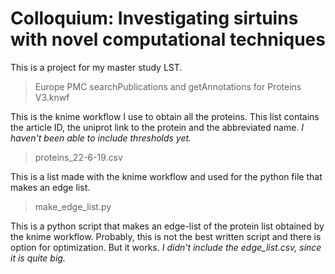 # Colloquium: Investigating sirtuins with novel computational techniques

This is a project for my master study LST. 

> Europe PMC searchPublications and getAnnotations for Proteins V3.knwf

This is the knime workflow I use to obtain all the proteins. This list contains the article ID, the uniprot link to the protein and the abbreviated name.
*I haven't been able to include thresholds yet.* 

> proteins_22-6-19.csv

This is a list made with the knime workflow and used for the python file that makes an edge list.

> make_edge_list.py

This is a python script that makes an edge-list of the protein list obtained by the knime workflow.
Probably, this is not the best written script and there is option for optimization. But it works.
*I didn't include the edge_list.csv, since it is quite big.*

